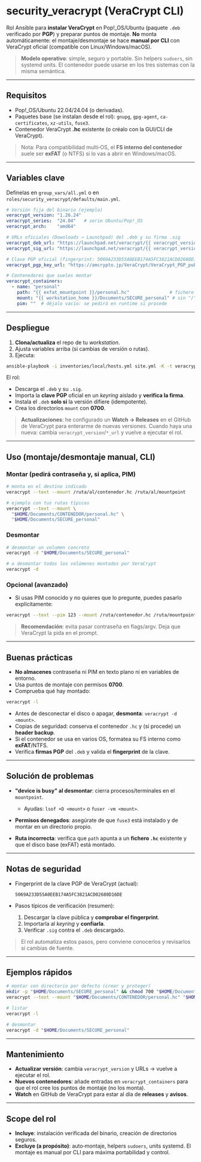 # security\_veracrypt (VeraCrypt CLI)

Rol Ansible para **instalar VeraCrypt** en Pop!\_OS/Ubuntu (paquete `.deb` verificado por **PGP**) y preparar puntos de montaje. **No** monta automáticamente: el montaje/desmontaje se hace **manual por CLI** con VeraCrypt oficial (compatible con Linux/Windows/macOS).

> **Modelo operativo**: simple, seguro y portable. Sin helpers `sudoers`, sin systemd units. El contenedor puede usarse en los tres sistemas con la misma semántica.

---

## Requisitos

* Pop!\_OS/Ubuntu 22.04/24.04 (o derivadas).
* Paquetes base (se instalan desde el rol): `gnupg`, `gpg-agent`, `ca-certificates`, `xz-utils`, `fuse3`.
* Contenedor VeraCrypt **.hc** existente (o créalo con la GUI/CLI de VeraCrypt).

> Nota: Para compatibilidad multi‑OS, el **FS interno del contenedor** suele ser **exFAT** (o NTFS) si lo vas a abrir en Windows/macOS.

---

## Variables clave

Defínelas en `group_vars/all.yml` o en `roles/security_veracrypt/defaults/main.yml`.

```yaml
# Versión fija del binario (ejemplo)
veracrypt_version: "1.26.24"
veracrypt_series:  "24.04"   # serie Ubuntu/Pop!_OS
veracrypt_arch:    "amd64"

# URLs oficiales (Downloads → Launchpad) del .deb y su firma .sig
veracrypt_deb_url: "https://launchpad.net/veracrypt/{{ veracrypt_version }}/{{ veracrypt_version }}/+download/veracrypt-{{ veracrypt_version }}-Ubuntu-{{ veracrypt_series }}-{{ veracrypt_arch }}.deb"
veracrypt_sig_url: "https://launchpad.net/veracrypt/{{ veracrypt_version }}/{{ veracrypt_version }}/+download/veracrypt-{{ veracrypt_version }}-Ubuntu-{{ veracrypt_series }}-{{ veracrypt_arch }}.deb.sig"

# Clave PGP oficial (fingerprint: 5069A233D55A0EEB174A5FC3821ACD02680D16DE)
veracrypt_pgp_key_url: "https://amcrypto.jp/VeraCrypt/VeraCrypt_PGP_public_key.asc"

# Contenedores que sueles montar
veracrypt_containers:
  - name: "personal"
    path: "{{ exfat_mountpoint }}/personal.hc"               # fichero .hc
    mount: "{{ workstation_home }}/Documents/SECURE_personal" # sin "/" final
    pim: ""  # déjalo vacío: se pedirá en runtime si procede
```

---

## Despliegue

1. **Clona/actualiza** el repo de tu *workstation*.
2. Ajusta variables arriba (si cambias de versión o rutas).
3. Ejecuta:

```bash
ansible-playbook -i inventories/local/hosts.yml site.yml -K -t veracrypt
```

El rol:

* Descarga el `.deb` y su `.sig`.
* Importa la **clave PGP** oficial en un *keyring* aislado y **verifica la firma**.
* Instala el `.deb` **solo si** la versión difiere (idempotente).
* Crea los directorios `mount` con **0700**.

> **Actualizaciones**: he configurado un **Watch → Releases** en el GitHub de VeraCrypt para enterarme de nuevas versiones. Cuando haya una nueva: cambia `veracrypt_version`/`*_url` y vuelve a ejecutar el rol.

---

## Uso (montaje/desmontaje manual, CLI)

### Montar (pedirá **contraseña** y, si aplica, **PIM**)

```bash
# monta en el destino indicado
veracrypt --text --mount /ruta/al/contenedor.hc /ruta/al/mountpoint

# ejemplo con tus rutas típicas
veracrypt --text --mount \
  "$HOME/Documents/CONTENEDOR/personal.hc" \
  "$HOME/Documents/SECURE_personal"
```

### Desmontar

```bash
# desmontar un volumen concreto
veracrypt -d "$HOME/Documents/SECURE_personal"

# o desmontar todos los volúmenes montados por VeraCrypt
veracrypt -d
```

### Opcional (avanzado)

* Si usas PIM conocido y no quieres que lo pregunte, puedes pasarlo explícitamente:

```bash
veracrypt --text --pim 123 --mount /ruta/contenedor.hc /ruta/mountpoint
```

> **Recomendación**: evita pasar contraseña en flags/argv. Deja que VeraCrypt la pida en el prompt.

---

## Buenas prácticas

* **No almacenes** contraseña ni PIM en texto plano ni en variables de entorno.
* Usa puntos de montaje con permisos **0700**.
* Comprueba qué hay montado:

```bash
veracrypt -l
```

* Antes de desconectar el disco o apagar, **desmonta**: `veracrypt -d <mount>`.
* Copias de seguridad: conserva el contenedor `.hc` y (si procede) un **header backup**.
* Si el contenedor se usa en varios OS, formatea su FS interno como **exFAT**/NTFS.
* Verifica **firmas PGP** del `.deb` y valida el **fingerprint** de la clave.

---

## Solución de problemas

* **"device is busy" al desmontar**: cierra procesos/terminales en el `mountpoint`.

  * Ayudas: `lsof +D <mount>` o `fuser -vm <mount>`.
* **Permisos denegados**: asegúrate de que `fuse3` está instalado y de montar en un directorio propio.
* **Ruta incorrecta**: verifica que `path` apunta a un **fichero `.hc`** existente y que el disco base (exFAT) está montado.

---

## Notas de seguridad

* Fingerprint de la clave PGP de VeraCrypt (actual):

  `5069A233D55A0EEB174A5FC3821ACD02680D16DE`

* Pasos típicos de verificación (resumen):

  1. Descargar la clave pública y **comprobar el fingerprint**.
  2. Importarla al *keyring* y **confiarla**.
  3. Verificar `.sig` contra el `.deb` descargado.

> El rol automatiza estos pasos, pero conviene conocerlos y revisarlos si cambias de fuente.

---

## Ejemplos rápidos

```bash
# montar con directorio por defecto (crear y proteger)
mkdir -p "$HOME/Documents/SECURE_personal" && chmod 700 "$HOME/Documents/SECURE_personal"
veracrypt --text --mount "$HOME/Documents/CONTENEDOR/personal.hc" "$HOME/Documents/SECURE_personal"

# listar
veracrypt -l

# desmontar
veracrypt -d "$HOME/Documents/SECURE_personal"
```

---

## Mantenimiento

* **Actualizar versión**: cambia `veracrypt_version` y URLs → vuelve a ejecutar el rol.
* **Nuevos contenedores**: añade entradas en `veracrypt_containers` para que el rol cree los puntos de montaje (no los monta).
* **Watch** en GitHub de VeraCrypt para estar al día de **releases** y **avisos**.

---

## Scope del rol

* **Incluye**: instalación verificada del binario, creación de directorios seguros.
* **Excluye (a propósito)**: auto‑montaje, helpers `sudoers`, units systemd. El montaje es manual por CLI para máxima portabilidad y control.
